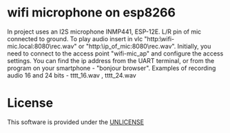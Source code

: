 # wifi microphone on esp8266

  In project uses an  I2S microphone INMP441, ESP-12E. L/R pin of mic connected to ground.
  To play audio insert in vlc  "http:\\wifi-mic.local:8080\rec.wav"  or "http:\\ip_of_mic:8080\rec.wav".
  Initially, you need to connect to the access point "wifi-mic_ap" and configure the access settings.
  You can find the ip address from the UART terminal, or from the program on your smartphone - "bonjour browser".
  Examples of recording audio 16 and 24 bits - tttt_16.wav , tttt_24.wav

# License

  This software is provided under the  <a href="http://unlicense.org/" rel="nofollow">UNLICENSE</a>

